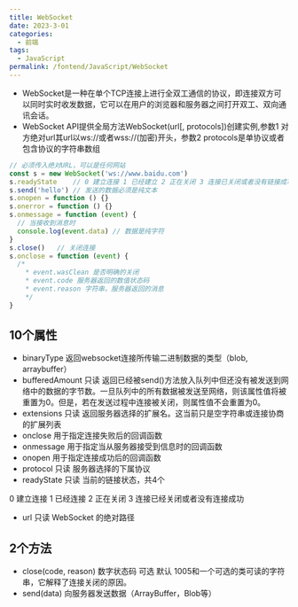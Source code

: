 ```yaml
---
title: WebSocket  
date: 2023-3-01
categories:
  - 前端
tags:
  - JavaScript
permalink: /fontend/JavaScript/WebSocket
---
```


- WebSocket是一种在单个TCP连接上进行全双工通信的协议，即连接双方可以同时实时收发数据，它可以在用户的浏览器和服务器之间打开双工、双向通讯会话。
- WebSocket API提供全局方法WebSocket(url[, protocols])创建实例,参数1 对方绝对url其url以ws://或者wss://(加密)开头，参数2 protocols是单协议或者包含协议的字符串数组
```js
// 必须传入绝对URL，可以是任何网站
const s = new WebSocket('ws://www.baidu.com') 
s.readyState    // 0 建立连接 1 已经建立 2 正在关闭 3 连接已关闭或者没有链接成功
s.send('hello') // 发送的数据必须是纯文本
s.onopen = function () {}
s.onerror = function () {}
s.onmessage = function (event) {
  // 当接收到消息时
  console.log(event.data) // 数据是纯字符
}
s.close()   // 关闭连接
s.onclose = function (event) {
  /*
    * event.wasClean 是否明确的关闭 
    * event.code 服务器返回的数值状态码
    * event.reason 字符串，服务器返回的消息
    */
}
```

## 10个属性

- binaryType 返回websocket连接所传输二进制数据的类型（blob, arraybuffer）
- bufferedAmount 只读 返回已经被send()方法放入队列中但还没有被发送到网络中的数据的字节数。一旦队列中的所有数据被发送至网络，则该属性值将被重置为0。但是，若在发送过程中连接被关闭，则属性值不会重置为0。
- extensions 只读 返回服务器选择的扩展名。这当前只是空字符串或连接协商的扩展列表
- onclose 用于指定连接失败后的回调函数
- onmessage 用于指定当从服务器接受到信息时的回调函数
- onopen 用于指定连接成功后的回调函数
- protocol 只读 服务器选择的下属协议
- readyState 只读 当前的链接状态，共4个
>
0 建立连接
1 已经连接
2 正在关闭
3 连接已经关闭或者没有连接成功
>

- url 只读 WebSocket 的绝对路径


## 2个方法

- close(code, reason) 数字状态码 可选 默认 1005和一个可选的类可读的字符串，它解释了连接关闭的原因。
- send(data) 向服务器发送数据（ArrayBuffer，Blob等）
